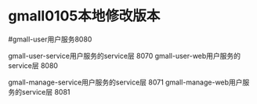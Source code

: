 # gmall0105本地修改版本

#gmall-user用户服务8080

gmall-user-service用户服务的service层 8070
gmall-user-web用户服务的service层 8080

gmall-manage-service用户服务的service层 8071
gmall-manage-web用户服务的service层 8081